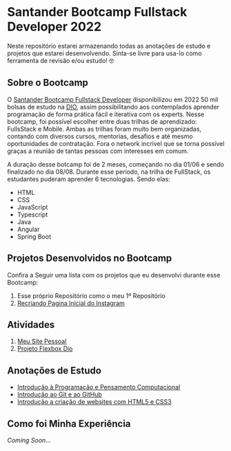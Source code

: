 # Santander Bootcamp Fullstack Developer 2022
Neste repositório estarei armazenando todas as anotações de estudo e projetos que estarei desenvolvendo. Sinta-se livre para usa-lo como ferramenta de revisão e/ou estudo! 🤓
    
## Sobre o Bootcamp
O [Santander Bootcamp Fullstack Developer](https://app.becas-santander.com/pt-BR/program/bolsas-santander-tecnologia-santander-bootcamp-2022) disponibilizou em 2022 50 mil bolsas de estudo na [DIO](https://www.dio.me/), assim possibilitando aos contemplados aprender programação de forma prática fácil e iterativa com os experts. Nesse bootcamp, foi possível escolher entre duas trilhas de aprendizado: FullsStack e Mobile. Ambas as trilhas foram muito bem organizadas, contando com diversos cursos, mentorias, desafios e até mesmo oportunidades de contratação. Fora o network incrivel que se torna possível graças a reunião de tantas pessoas com interesses em comum.
	
A duração desse botcamp foi de 2 meses, começando no dia 01/06 e sendo finalizado no dia 08/08. Durante esse período, na trilha de FullStack, os estudantes puderam aprender 6 tecnologias. Sendo elas:
	
- HTML
- CSS
- JavaScript
- Typescript
- Java
- Angular
- Spring Boot

	
## Projetos Desenvolvidos no Bootcamp
Confira a Seguir uma lista com os projetos que eu desenvolvi durante esse Bootcamp:
	
1. Esse próprio Repositório como o meu 1º Repositório
2. [Recriando Pagina Inicial do Instagram](/Recriando-a-pagina-inicial-do-instagram/)

## Atividades
1. [Meu Site Pessoal](Meu-site-pessoal)
2. [Projeto Flexbox Dio](/Posicionando-elementos-com-flexbox-em-css/project-flexbox-dio/flex-projeto)

## Anotações de Estudo 
- [Introdução à Programação e Pensamento Computacional](https://docs.google.com/document/d/1Q18BccigwA8RCI_TUh3_IeHIC4zQFE13oQ4wb7vtLLI/edit?usp=sharing)
- [Introdução ao Git e ao GitHub](https://docs.google.com/document/d/1YmqKlbJJgVNF6e8lXOYYsaVGelLvw-Xe8gSQ68zHusY/edit)
- [Introdução a criação de websites com HTML5 e CSS3](https://docs.google.com/document/d/1tkrm6nWSPAP2aWc85TPp7JTfsZWXrkExG6oqU0yWzaA/edit?usp=sharing)

## Como foi Minha Experiência
_Coming Soon..._
